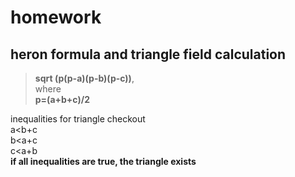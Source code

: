 # homework

## heron formula and triangle field calculation
> **sqrt (p(p-a)(p-b)(p-c))**,<br> 
where <br>
> **p=(a+b+c)/2**<br>

inequalities for triangle checkout<br>
a<b+c<br>
b<a+c<br>
c<a+b<br>
**if all inequalities are true, the triangle exists**
